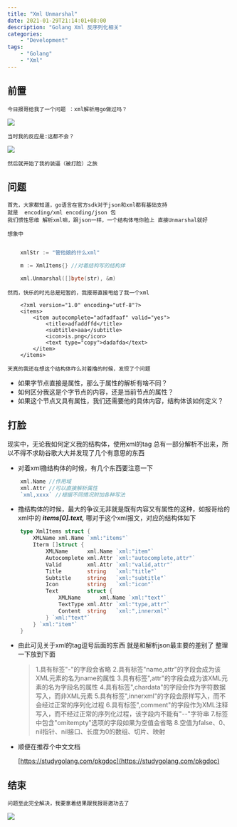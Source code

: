 ```yaml
---
title: "Xml Unmarshal"
date: 2021-01-29T21:14:01+08:00
description: "Golang Xml 反序列化相关"
categories:
    - "Development"
tags:
    - "Golang"
    - "Xml"
---
```



## 前置

    今日报哥给我了一个问题 ：xml解析用go做过吗？
![](https://gitee.com/luanruisong/blog_img/raw/master//20210129171908.png)
    
    当时我的反应是:这都不会？
![](https://gitee.com/luanruisong/blog_img/raw/master//20210129172846.png)

    然后就开始了我的装逼（被打脸）之旅

## 问题
    
    首先，大家都知道，go语言在官方sdk对于json和xml都有基础支持  
    就是  encoding/xml encoding/json 包
    我们惯性思维 解析xml嘛，跟json一样，一个结构体甩你脸上 直接Unmarshal就好

    想象中

```go

    xmlStr := "管他娘的什么xml"

    m := XmlItems{} //对着结构写的结构体

    xml.Unmarshal([]byte(str), &m)

```

    然而，快乐的时光总是短暂的，我报哥直接甩给了我一个xml

```
    <?xml version="1.0" encoding="utf-8"?>
    <items>
        <item autocomplete="adfadfaaf" valid="yes">
            <title>adfaddffd</title>
            <subtitle>aaa</subtitle>
            <icon>is.png</icon>
            <text type="copy">dadafda</text>
        </item>
    </items>
```

    天真的我还在想这个结构体咋么对着撸的时候，发现了个问题

 * 如果字节点直接是属性，那么于属性的解析有啥不同？
 * 如何区分我这是个字节点的内容，还是当前节点的属性？
 * 如果这个节点又具有属性，我们还需要他的具体内容，结构体该如何定义？


## 打脸

现实中，无论我如何定义我的结构体，使用xml的tag 总有一部分解析不出来，所以不得不求助谷歌大大并发现了几个有意思的东西

 * 对着xml撸结构体的时候，有几个东西要注意一下
  
```go
    xml.Name //作用域
    xml.Attr //可以直接解析属性
    `xml,xxxx` //根据不同情况附加各种写法
```

 * 撸结构体的时候，最大的争议无非就是既有内容又有属性的这种，如报哥给的xml中的 ***items[0].text,*** 哪对于这个xml报文，对应的结构体如下
  
```go
    type XmlItems struct {
        XMLName xml.Name `xml:"items"`
        Iterm []struct {
            XMLName      xml.Name `xml:"item"`
            Autocomplete xml.Attr `xml:"autocomplete,attr"`
            Valid        xml.Attr `xml:"valid,attr"`
            Title        string   `xml:"title"`
            Subtitle     string   `xml:"subtitle"`
            Icon         string   `xml:"icon"`
            Text         struct {
                XMLName      xml.Name `xml:"text"`
                TextType xml.Attr `xml:"type,attr"`
                Content  string   `xml:",innerxml"`
            } `xml:"text"`
        } `xml:"item"`
    }
```
* 由此可见关于xml的tag逗号后面的东西  就是和解析json最主要的差别了 整理一下放到下面
  

    > 1.具有标签"-"的字段会省略
    2.具有标签"name,attr"的字段会成为该XML元素的名为name的属性
    3.具有标签",attr"的字段会成为该XML元素的名为字段名的属性
    4.具有标签",chardata"的字段会作为字符数据写入，而非XML元素
    5.具有标签",innerxml"的字段会原样写入，而不会经过正常的序列化过程
    6.具有标签",comment"的字段作为XML注释写入，而不经过正常的序列化过程，该字段内不能有"--"字符串
    7.标签中包含"omitempty"选项的字段如果为空值会省略
    8.空值为false、0、nil指针、nil接口、长度为0的数组、切片、映射

 * 顺便在推荐个中文文档

    
    [https://studygolang.com/pkgdoc](https://studygolang.com/pkgdoc)


## 结束

    问题至此完全解决，我要拿着结果跟我报哥邀功去了

![](https://gitee.com/luanruisong/blog_img/raw/master//20210129175003.png)





